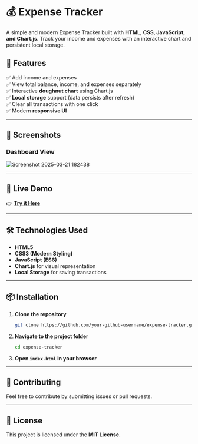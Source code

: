 # 💰 Expense Tracker

A simple and modern Expense Tracker built with **HTML, CSS, JavaScript, and Chart.js**. Track your income and expenses with an interactive chart and persistent local storage.

## 🚀 Features
✅ Add income and expenses  
✅ View total balance, income, and expenses separately  
✅ Interactive **doughnut chart** using Chart.js  
✅ **Local storage** support (data persists after refresh)  
✅ Clear all transactions with one click  
✅ Modern **responsive UI**  

---

## 📸 Screenshots

### **Dashboard View**
![Screenshot 2025-03-21 182438](https://github.com/user-attachments/assets/2437415b-5ac8-4174-9e74-d78b4f93d9c4)



---

## 🔗 Live Demo  
👉 **[Try it Here](https://bhalalaprushti30.github.io/Expense-Tracker/)**  

---

## 🛠️ Technologies Used
- **HTML5**
- **CSS3 (Modern Styling)**
- **JavaScript (ES6)**
- **Chart.js** for visual representation
- **Local Storage** for saving transactions

---

## 📦 Installation

1. **Clone the repository**  
   ```sh
   git clone https://github.com/your-github-username/expense-tracker.git
   ```
2. **Navigate to the project folder**  
   ```sh
   cd expense-tracker
   ```
3. **Open `index.html` in your browser**  

---

## 🤝 Contributing
Feel free to contribute by submitting issues or pull requests.

---

## 📄 License
This project is licensed under the **MIT License**.
